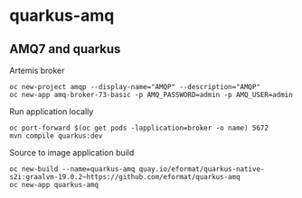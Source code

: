 # quarkus-amq

## AMQ7 and quarkus

Artemis broker

```
oc new-project amqp --display-name="AMQP" --description="AMQP"
oc new-app amq-broker-73-basic -p AMQ_PASSWORD=admin -p AMQ_USER=admin
```

Run application locally

```
oc port-forward $(oc get pods -lapplication=broker -o name) 5672
mvn compile quarkus:dev
```

Source to image application build

```
oc new-build --name=quarkus-amq quay.io/eformat/quarkus-native-s2i:graalvm-19.0.2~https://github.com/eformat/quarkus-amq
oc new-app quarkus-amq
```
